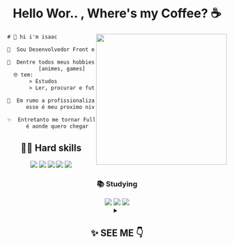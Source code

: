 
<div align="center">
<h1>Hello Wor.. , Where's my Coffee? ☕</h1>

  <img align="right" height="300" src="https://1831ac3b-3829-4f1b-9fe4-2165dc6fe06c.id.repl.co/Golden%20Boy.gif">
  
</div>

<div align="left">

```diff
# 👋 hi i'm isaac

🌱  Sou Desenvolvedor Front end

🧙‍  Dentre todos meus hobbies 
          [animes, games]
  🤓 tem:
       > Estudos 
       > Ler, procurar e futucar Documentações

🚀  Em rumo a profissionalizar em Front,
      esse é meu proximo nivel

✨  Entretanto me tornar Full-Stack JS,
      é aonde quero chegar
```

</div>


<div align="center"> 
  
## 🐱‍💻 Hard skills


<img src="https://camo.githubusercontent.com/41cf2a7b5af5ccf03c4fb9a6fd18069e0dbf85a6d093329b19a0943ef00ee986/68747470733a2f2f696d672e736869656c64732e696f2f62616467652f2d6373732d3135373242363f6c6f676f3d63737333266c6f676f436f6c6f723d7768697465267374796c653d666f722d7468652d6261646765">
<img  src="https://camo.githubusercontent.com/9cd1be96dbd8a12160047c3832703596cd9a1d39b0086bfb8f1b8d0085fd07ad/68747470733a2f2f696d672e736869656c64732e696f2f62616467652f2d68746d6c2d4533344632363f6c6f676f3d68746d6c35266c6f676f436f6c6f723d7768697465267374796c653d666f722d7468652d6261646765">
<img src="https://camo.githubusercontent.com/71d34f506e6bbde15c8376175ae2ed6e3d81b139b18a5db17cb1c161fe4e8c2f/68747470733a2f2f696d672e736869656c64732e696f2f62616467652f2d6a6176617363726970742d4637444631453f6c6f676f3d6a617661736372697074266c6f676f436f6c6f723d7768697465267374796c653d666f722d7468652d6261646765">
<img src="https://camo.githubusercontent.com/ee811ea5221e486193dfee6ed3e0ffaf83459a070aeedddf8c11900535b08d55/68747470733a2f2f696d672e736869656c64732e696f2f62616467652f2d6e6f64656a732d3333393933333f6c6f676f3d6e6f64652e6a73266c6f676f436f6c6f723d7768697465267374796c653d666f722d7468652d6261646765">
<img  src="https://camo.githubusercontent.com/422a6f5a0a7005a1d45619795785acc3452317a8cb6a75d59e6f185255bee191/68747470733a2f2f696d672e736869656c64732e696f2f62616467652f2d76657263656c2d3030303030303f6c6f676f3d76657263656c266c6f676f436f6c6f723d7768697465267374796c653d666f722d7468652d6261646765">

### 📚 Studying

<img src="https://camo.githubusercontent.com/1cc9096d7d09156235c56fbba3032262b82cbc9b3c193c0978f695e0f78f4f4e/68747470733a2f2f696d672e736869656c64732e696f2f62616467652f2d747970657363727970742d3331373843363f6c6f676f3d74797065736372697074266c6f676f436f6c6f723d7768697465267374796c653d666f722d7468652d6261646765">
<img src="https://camo.githubusercontent.com/ff90fbc018254efc8be7cb181bf72c47630800324988ca7a71055a43fd2dcc23/68747470733a2f2f696d672e736869656c64732e696f2f62616467652f2d72656163746a732d3631444146423f6c6f676f3d7265616374266c6f676f436f6c6f723d7768697465267374796c653d666f722d7468652d6261646765">
<img src="https://camo.githubusercontent.com/c8262d7e49802bfad4415c1860ced4f95209c3c1f8bd3302e51d1127ebfb0df3/68747470733a2f2f696d672e736869656c64732e696f2f62616467652f2d646f636b65722d3234393645443f6c6f676f3d646f636b6572266c6f676f436f6c6f723d7768697465267374796c653d666f722d7468652d6261646765">

<details >
    <summary><h2><underline><b> ✨ SEE ME 👇 </b></underline></h2></summary>
<a href="https://github.com/IsaacGSS">
<table>

     
  <img height="180em" src="https://github-readme-stats.vercel.app/api?username=IsaacGSS&show_icons=true&theme=radical&include_all_commits=true&count_private=true"/>
  <img height="180em" src="https://github-readme-stats.vercel.app/api/top-langs/?username=IsaacGSS&layout=compact&langs_count=5&theme=radical"/>

</table>
</a>
</details>

</div>
